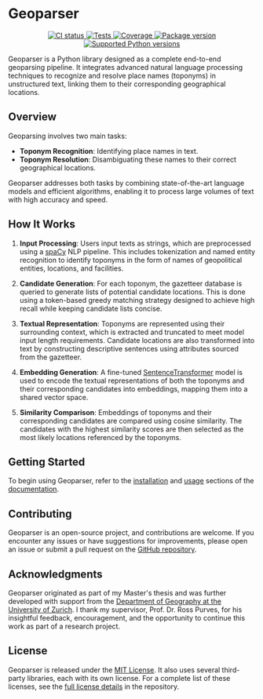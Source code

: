 # Geoparser

<p align="center">
<a href="https://github.com/dguzh/geoparser/actions?query=event%3Apush+branch%3Amain+workflow%3ACI" target="_blank">
    <img src="https://img.shields.io/github/actions/workflow/status/dguzh/geoparser/ci.yml?branch=main&logo=github&label=CI" alt="CI status">
</a>
<a href="https://github.com/dguzh/geoparser/actions/workflows/test.yml?query=branch%3Amain+" target="_blank">
    <img src="https://img.shields.io/github/actions/workflow/status/dguzh/geoparser/test.yml?branch=main&logo=github&label=Tests" alt="Tests">
</a>
<a href="https://coverage-badge.samuelcolvin.workers.dev/redirect/dguzh/geoparser" target="_blank">
    <img src="https://coverage-badge.samuelcolvin.workers.dev/dguzh/geoparser.svg" alt="Coverage">
</a>
<a href="https://pypi.org/project/geoparser" target="_blank">
    <img src="https://img.shields.io/pypi/v/geoparser?&label=pypi%20package" alt="Package version">
</a>
<a href="https://pypi.org/project/geoparser" target="_blank">
    <img src="https://img.shields.io/pypi/pyversions/geoparser" alt="Supported Python versions">
</a>
</p>

Geoparser is a Python library designed as a complete end-to-end geoparsing pipeline. It integrates advanced natural language processing techniques to recognize and resolve place names (toponyms) in unstructured text, linking them to their corresponding geographical locations.

## Overview

Geoparsing involves two main tasks:

- **Toponym Recognition**: Identifying place names in text.
- **Toponym Resolution**: Disambiguating these names to their correct geographical locations.

Geoparser addresses both tasks by combining state-of-the-art language models and efficient algorithms, enabling it to process large volumes of text with high accuracy and speed.

## How It Works

1. **Input Processing**: Users input texts as strings, which are preprocessed using a [spaCy](https://spacy.io/) NLP pipeline. This includes tokenization and named entity recognition to identify toponyms in the form of names of geopolitical entities, locations, and facilities.

2. **Candidate Generation**: For each toponym, the gazetteer database is queried to generate lists of potential candidate locations. This is done using a token-based greedy matching strategy designed to achieve high recall while keeping candidate lists concise.

3. **Textual Representation**: Toponyms are represented using their surrounding context, which is extracted and truncated to meet model input length requirements. Candidate locations are also transformed into text by constructing descriptive sentences using attributes sourced from the gazetteer.

4. **Embedding Generation**: A fine-tuned [SentenceTransformer](https://www.sbert.net/) model is used to encode the textual representations of both the toponyms and their corresponding candidates into embeddings, mapping them into a shared vector space.

5. **Similarity Comparison**: Embeddings of toponyms and their corresponding candidates are compared using cosine similarity. The candidates with the highest similarity scores are then selected as the most likely locations referenced by the toponyms.

## Getting Started

To begin using Geoparser, refer to the [installation](https://docs.geoparser.app/en/latest/installation.html) and [usage](https://docs.geoparser.app/en/latest/usage.html) sections of the [documentation](https://docs.geoparser.app/en/latest/).

## Contributing

Geoparser is an open-source project, and contributions are welcome. If you encounter any issues or have suggestions for improvements, please open an issue or submit a pull request on the [GitHub repository](https://github.com/dguzh/geoparser).

## Acknowledgments

Geoparser originated as part of my Master's thesis and was further developed with support from the [Department of Geography at the University of Zurich](https://www.geo.uzh.ch/). I thank my supervisor, Prof. Dr. Ross Purves, for his insightful feedback, encouragement, and the opportunity to continue this work as part of a research project.

## License

Geoparser is released under the [MIT License](https://github.com/dguzh/geoparser/blob/development/LICENSE). It also uses several third-party libraries, each with its own license. For a complete list of these licenses, see the [full license details](https://github.com/dguzh/geoparser/blob/development/THIRD_PARTY_LICENSES) in the repository.
